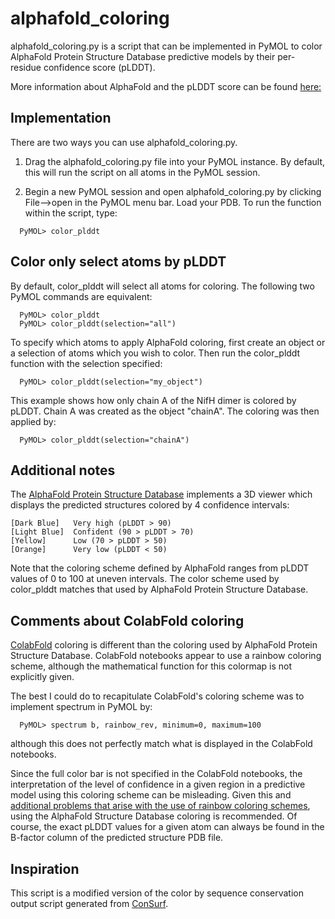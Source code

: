 # alphafold_coloring

alphafold_coloring.py is a script that can be implemented in PyMOL to color AlphaFold Protein Structure Database predictive models by their per-residue confidence score (pLDDT).

More information about AlphaFold and the pLDDT score can be found [here:](https://www.nature.com/articles/s41586-021-03819-2)


## Implementation

There are two ways you can use alphafold_coloring.py.

1. Drag the alphafold_coloring.py file into your PyMOL instance. By default, this will run the script on all atoms in the PyMOL session.

2. Begin a new PyMOL session and open alphafold_coloring.py by clicking File-->open in the PyMOL menu bar. Load your PDB. To run the function within the script, type:
```
  PyMOL> color_plddt
```

## Color only select atoms by pLDDT

By default, color_plddt will select all atoms for coloring. The following two PyMOL commands are equivalent:
```
  PyMOL> color_plddt
  PyMOL> color_plddt(selection="all")
```

To specify which atoms to apply AlphaFold coloring, first create an object or a selection of atoms which you wish to color. Then run the color_plddt function with the selection specified:
```
  PyMOL> color_plddt(selection="my_object")
```

This example shows how only chain A of the NifH dimer is colored by pLDDT. Chain A was created as the object "chainA". The coloring was then applied by:
```
  PyMOL> color_plddt(selection="chainA")
```


## Additional notes

The [AlphaFold Protein Structure Database](https://alphafold.ebi.ac.uk/) implements a 3D viewer which displays the predicted structures colored by 4 confidence intervals:

```
[Dark Blue]   Very high (pLDDT > 90)
[Light Blue]  Confident (90 > pLDDT > 70)
[Yellow]      Low (70 > pLDDT > 50)
[Orange]      Very low (pLDDT < 50)
```

Note that the coloring scheme defined by AlphaFold ranges from pLDDT values of 0 to 100 at uneven intervals. The color scheme used by color_plddt matches that used by AlphaFold Protein Structure Database.


## Comments about ColabFold coloring

[ColabFold](https://github.com/sokrypton/ColabFold) coloring is different than the coloring used by AlphaFold Protein Structure Database. ColabFold notebooks appear to use a rainbow coloring scheme, although the mathematical function for this colormap is not explicitly given.

The best I could do to recapitulate ColabFold's coloring scheme was to implement spectrum in PyMOL by:
```
  PyMOL> spectrum b, rainbow_rev, minimum=0, maximum=100
```
although this does not perfectly match what is displayed in the ColabFold notebooks.

Since the full color bar is not specified in the ColabFold notebooks, the interpretation of the level of confidence in a given region in a predictive model using this coloring scheme can be misleading. Given this and [additional problems that arise with the use of rainbow coloring schemes](https://www.biorxiv.org/content/10.1101/2020.09.22.308593v1), using the AlphaFold Structure Database coloring is recommended. Of course, the exact pLDDT values for a given atom can always be found in the B-factor column of the predicted structure PDB file.


## Inspiration

This script is a modified version of the color by sequence conservation output script generated from [ConSurf](https://consurf.tau.ac.il).
